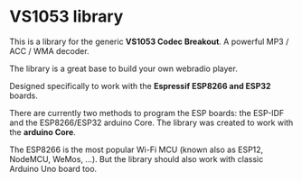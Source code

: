 # VS1053 library

This is a library for the generic **VS1053 Codec Breakout**.
A powerful MP3 / ACC / WMA decoder.

The library is a great base to build your own webradio player.

Designed specifically to work with the **Espressif ESP8266 and ESP32** boards. 

There are currently two methods to program the ESP boards: the ESP-IDF and the ESP8266/ESP32 arduino Core.
The library was created to work with the **arduino Core**.
 
The ESP8266 is the most popular Wi-Fi MCU (known also as ESP12, NodeMCU, WeMos, ...). 
But the library should also work with classic Arduino Uno board too.
